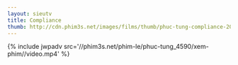 ```yaml
---
layout: sieutv
title: Compliance
thumb: http://cdn.phim3s.net/images/films/thumb/phuc-tung-compliance-2012.jpg
---
```

{% include jwpadv src='//phim3s.net/phim-le/phuc-tung_4590/xem-phim//video.mp4' %}